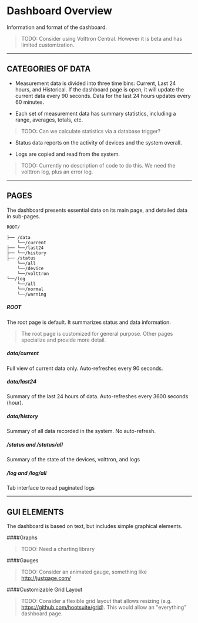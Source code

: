 # Dashboard Overview
Information and format of the dashboard. 
>TODO: Consider using Volttron Central. However it is beta and has limited customization.

---
CATEGORIES OF DATA
---

- Measurement data is divided into three time bins: Current, Last 24 hours, and Historical. If the dashboard page is open, it will update the current data every 90 seconds. Data for the last 24 hours updates every 60 minutes.

- Each set of measurement data has summary statistics, including a range, averages, totals, etc.
>TODO: Can we calculate statistics via a database trigger?

- Status data reports on the activity of devices and the system overall.

- Logs are copied and read from the system.
>TODO: Currently no description of code to do this. We need the volttron log, plus an error log.

-------------------------
PAGES
-------------------------
The dashboard presents essential data on its main page, and detailed data in sub-pages. 
 
```
ROOT/ 

├── /data
    └──/current
├── └──/last24
├── └──/history
├── /status
    └──/all
    └──/device
    └──/volttron
└──/log
    └──/all
    └──/normal
    └──/warning    
```

##### ROOT
The root page is default. It summarizes status and data information.

>The root page is customized for general purpose. Other pages specialize and provide more detail.

##### data/current
Full view of current data only. Auto-refreshes every 90 seconds.

##### data/last24
Summary of the last 24 hours of data. Auto-refreshes every 3600 seconds (hour).  

##### data/history
Summary of all data recorded in the system. No auto-refresh.  

##### /status and /status/all
Summary of the state of the devices, volttron, and logs  

##### /log and /log/all
Tab interface to read paginated logs

-------------------------
GUI ELEMENTS
-------------------------
The dashboard is based on text, but includes simple graphical elements.

####Graphs
>TODO: Need a charting library

####Gauges
>TODO: Consider an animated gauge, something like http://justgage.com/

####Customizable Grid Layout
>TODO: Consider a flexible grid layout that allows resizing (e.g. https://github.com/hootsuite/grid). 
This would allow an "everything" dashboard page.

